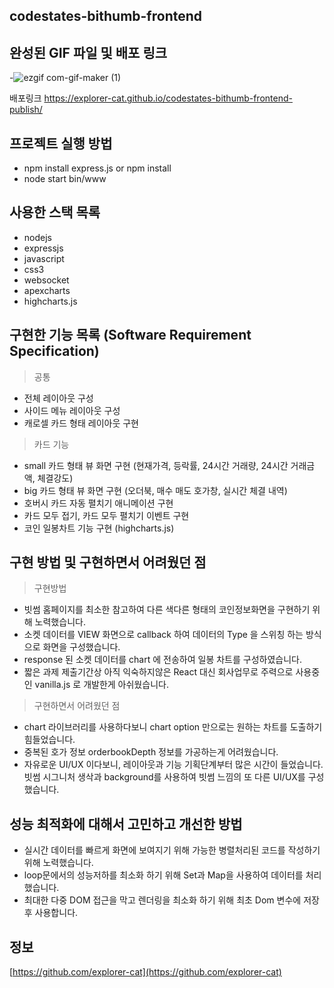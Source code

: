 ## codestates-bithumb-frontend
>

## 완성된 GIF 파일 및 배포 링크
>
-![ezgif com-gif-maker (1)](https://user-images.githubusercontent.com/55500077/161274613-697cb21e-77a3-4e12-aff8-33c0486db484.gif)

배포링크
https://explorer-cat.github.io/codestates-bithumb-frontend-publish/

## 프로젝트 실행 방법
- npm install express.js  or npm install
- node start bin/www

## 사용한 스택 목록
- nodejs
- expressjs 
- javascript
- css3
- websocket
- apexcharts
- highcharts.js

## 구현한 기능 목록 (Software Requirement Specification)
> 공통 
- 전체 레이아웃 구성
- 사이드 메뉴 레이아웃 구성
- 캐로셀 카드 형태 레이아웃 구현

> 카드 기능
- small 카드 형태 뷰 화면 구현 (현재가격, 등락률, 24시간 거래량, 24시간 거래금액, 체결강도)
- big 카드 형태 뷰 화면 구현 (오더북, 매수 매도 호가창, 실시간 체결 내역)
- 호버시 카드 자동 펼치기 애니메이션 구현
- 카드 모두 접기, 카드 모두 펼치기 이벤트 구현
- 코인 일봉차트 기능 구현 (highcharts.js)

## 구현 방법 및 구현하면서 어려웠던 점
> 구현방법
- 빗썸 홈페이지를 최소한 참고하여 다른 색다른 형태의 코인정보화면을 구현하기 위해 노력했습니다.
- 소켓 데이터를 VIEW 화면으로 callback 하여 데이터의 Type 을 스위칭 하는 방식으로 화면을 구성했습니다.
- response 된 소켓 데이터를 chart 에 전송하여 일봉 차트를 구성하였습니다.
- 짧은 과제 제출기간상 아직 익숙하지않은 React 대신 회사업무로 주력으로 사용중인 vanilla.js 로 개발한게 아쉬웠습니다.

> 구현하면서 어려웠던 점
- chart 라이브러리를 사용하다보니 chart option 만으로는 원하는 차트를 도출하기 힘들었습니다.
- 중복된 호가 정보 orderbookDepth 정보를 가공하는게 어려웠습니다. 
- 자유로운 UI/UX 이다보니, 레이아웃과 기능 기획단계부터 많은 시간이 들었습니다.
빗썸 시그니처 생삭과 background를 사용하여 빗썸 느낌의 또 다른 UI/UX를 구성했습니다.


## 성능 최적화에 대해서 고민하고 개선한 방법
- 실시간 데이터를 빠르게 화면에 보여지기 위해 가능한 병렬처리된 코드를 작성하기 위해 노력했습니다.
- loop문에서의 성능저하를 최소화 하기 위해 Set과 Map을 사용하여 데이터를 처리했습니다.
- 최대한 다중 DOM 접근을 막고 렌더링을 최소화 하기 위해 최초 Dom 변수에 저장 후 사용합니다.


## 정보

[https://github.com/explorer-cat](https://github.com/explorer-cat)
